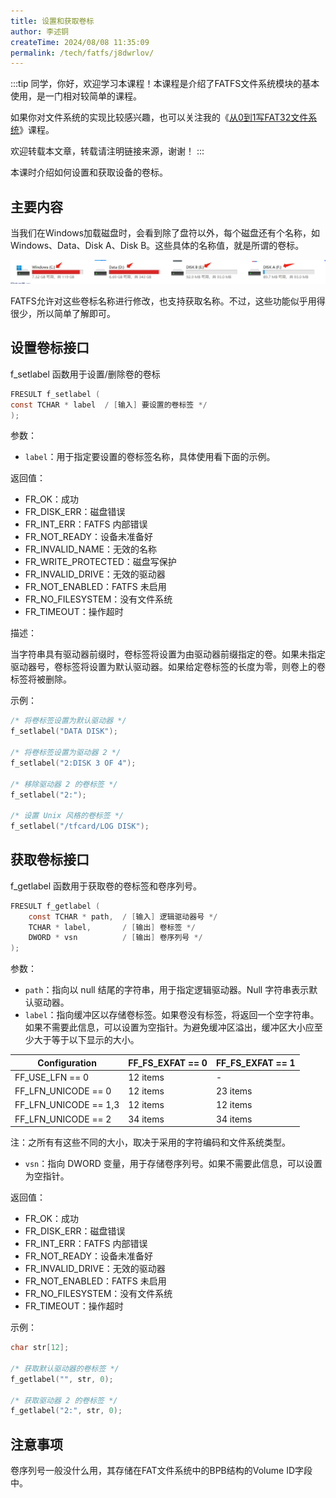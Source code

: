 ```yaml
---
title: 设置和获取卷标
author: 李述铜
createTime: 2024/08/08 11:35:09
permalink: /tech/fatfs/j8dwrlov/
---
```

:::tip
同学，你好，欢迎学习本课程！本课程是介绍了FATFS文件系统模块的基本使用，是一门相对较简单的课程。

如果你对文件系统的实现比较感兴趣，也可以关注我的《[从0到1写FAT32文件系统](https://wuptg.xetlk.com/s/VeHie)》课程。

欢迎转载本文章，转载请注明链接来源，谢谢！
:::

本课时介绍如何设置和获取设备的卷标。

## 主要内容
当我们在Windows加载磁盘时，会看到除了盘符以外，每个磁盘还有个名称，如Windows、Data、Disk A、Disk B。这些具体的名称值，就是所谓的卷标。

![alt 卷标示意图](../../../../../.vuepress/public/image/docs/notes/tech/fatfs/use/c4/getlabel/image.png)

FATFS允许对这些卷标名称进行修改，也支持获取名称。不过，这些功能似乎用得很少，所以简单了解即可。

## 设置卷标接口
f_setlabel 函数用于设置/删除卷的卷标

```c
FRESULT f_setlabel (
const TCHAR * label  / [输入] 要设置的卷标签 */
);
```
参数：

- `label`：用于指定要设置的卷标签名称，具体使用看下面的示例。

返回值：

- FR_OK：成功
- FR_DISK_ERR：磁盘错误
- FR_INT_ERR：FATFS 内部错误
- FR_NOT_READY：设备未准备好
- FR_INVALID_NAME：无效的名称
- FR_WRITE_PROTECTED：磁盘写保护
- FR_INVALID_DRIVE：无效的驱动器
- FR_NOT_ENABLED：FATFS 未启用
- FR_NO_FILESYSTEM：没有文件系统
- FR_TIMEOUT：操作超时

描述：

当字符串具有驱动器前缀时，卷标签将设置为由驱动器前缀指定的卷。如果未指定驱动器号，卷标签将设置为默认驱动器。如果给定卷标签的长度为零，则卷上的卷标签将被删除。

示例：
```c
/* 将卷标签设置为默认驱动器 */
f_setlabel("DATA DISK");

/* 将卷标签设置为驱动器 2 */
f_setlabel("2:DISK 3 OF 4");

/* 移除驱动器 2 的卷标签 */
f_setlabel("2:");

/* 设置 Unix 风格的卷标签 */
f_setlabel("/tfcard/LOG DISK");
```
## 获取卷标接口
f_getlabel 函数用于获取卷的卷标签和卷序列号。

```c
FRESULT f_getlabel (
    const TCHAR * path,  / [输入] 逻辑驱动器号 */
    TCHAR * label,       / [输出] 卷标签 */
    DWORD * vsn          / [输出] 卷序列号 */
);
```
参数：

- `path`：指向以 null 结尾的字符串，用于指定逻辑驱动器。Null 字符串表示默认驱动器。
- `label`：指向缓冲区以存储卷标签。如果卷没有标签，将返回一个空字符串。如果不需要此信息，可以设置为空指针。为避免缓冲区溢出，缓冲区大小应至少大于等于以下显示的大小。
  
| Configuration | FF_FS_EXFAT == 0 | FF_FS_EXFAT == 1 |
| --- | --- | --- |
| FF_USE_LFN == 0 | 12 items | - |
| FF_LFN_UNICODE == 0 | 12 items | 23 items |
| FF_LFN_UNICODE == 1,3 | 12 items | 12 items |
| FF_LFN_UNICODE == 2 | 34 items | 34 items |

注：之所有有这些不同的大小，取决于采用的字符编码和文件系统类型。

- `vsn`：指向 DWORD 变量，用于存储卷序列号。如果不需要此信息，可以设置为空指针。

返回值：

- FR_OK：成功
- FR_DISK_ERR：磁盘错误
- FR_INT_ERR：FATFS 内部错误
- FR_NOT_READY：设备未准备好
- FR_INVALID_DRIVE：无效的驱动器
- FR_NOT_ENABLED：FATFS 未启用
- FR_NO_FILESYSTEM：没有文件系统
- FR_TIMEOUT：操作超时

示例：
```c
char str[12];

/* 获取默认驱动器的卷标签 */
f_getlabel("", str, 0);

/* 获取驱动器 2 的卷标签 */
f_getlabel("2:", str, 0);
```
## 注意事项
卷序列号一般没什么用，其存储在FAT文件系统中的BPB结构的Volume ID字段中。
